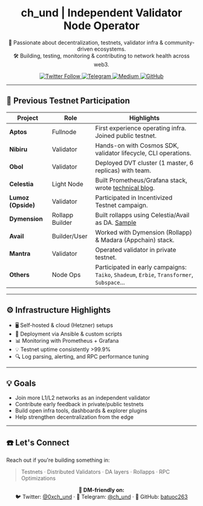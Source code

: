 <!-- Banner -->

<h1 align="center">ch_und | Independent Validator Node Operator</h1>

<p align="center">
  🚀 Passionate about decentralization, testnets, validator infra & community-driven ecosystems. <br/>
  🛠️ Building, testing, monitoring & contributing to network health across web3.
</p>

<p align="center">
  <a href="https://twitter.com/0xch_und">
    <img alt="Twitter Follow" src="https://img.shields.io/twitter/follow/0xch_und?style=social">
  </a>
  <a href="https://t.me/ch_und">
    <img alt="Telegram" src="https://img.shields.io/badge/Telegram-@ch__und-2CA5E0?logo=telegram&logoColor=white">
  </a>
  <a href="https://medium.com/@batuoc90">
    <img alt="Medium" src="https://img.shields.io/badge/Medium-@batuoc90-black?logo=medium&logoColor=white">
  </a>
  <a href="https://github.com/batuoc263">
    <img alt="GitHub" src="https://img.shields.io/github/followers/batuoc263?label=Follow&style=social">
  </a>
</p>

---

## 🧪 Previous Testnet Participation

| Project         | Role         | Highlights                                                                                     |
|-----------------|--------------|-----------------------------------------------------------------------------------------------|
| **Aptos**        | Fullnode     | First experience operating infra. Joined public testnet.                                      |
| **Nibiru**       | Validator    | Hands-on with Cosmos SDK, validator lifecycle, CLI operations.                                |
| **Obol**         | Validator    | Deployed DVT cluster (1 master, 6 replicas) with team.                                        |
| **Celestia**     | Light Node   | Built Prometheus/Grafana stack, wrote [technical blog](https://medium.com/@batuoc90).         |
| **Lumoz (Opside)** | Validator | Participated in Incentivized Testnet campaign.                                                |
| **Dymension**    | Rollapp Builder | Built rollapps using Celestia/Avail as DA. [Sample](https://devnet.dymension.xyz/rollapp/chund_6103819-1/metrics) |
| **Avail**        | Builder/User | Worked with Dymension (Rollapp) & Madara (Appchain) stack.                                    |
| **Mantra**       | Validator    | Operated validator in private testnet.                                                        |
| **Others**       | Node Ops     | Participated in early campaigns: `Taiko`, `Shadeum`, `Erbie`, `Transformer`, `Subspace`...   |

---

## ⚙️ Infrastructure Highlights

- 🖥️ Self-hosted & cloud (Hetzner) setups  
- 🔧 Deployment via Ansible & custom scripts  
- 📊 Monitoring with Prometheus + Grafana  
- 💡 Testnet uptime consistently >99.9%  
- 🔍 Log parsing, alerting, and RPC performance tuning  

---

## 💡 Goals

- Join more L1/L2 networks as an independent validator  
- Contribute early feedback in private/public testnets  
- Build open infra tools, dashboards & explorer plugins  
- Help strengthen decentralization from the edge  

---

## ☎️ Let's Connect

Reach out if you're building something in:
> Testnets · Distributed Validators · DA layers · Rollapps · RPC Optimizations

<p align="center">
  <strong>💬 DM-friendly on: </strong><br/>
  🐦 Twitter: <a href="https://twitter.com/0xch_und">@0xch_und</a> · 💬 Telegram: <a href="https://t.me/ch_und">@ch_und</a> · 🐙 GitHub: <a href="https://github.com/batuoc263">batuoc263</a>
</p>
